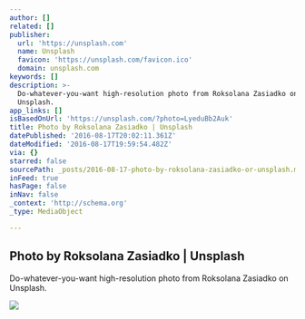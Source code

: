 ```yaml
---
author: []
related: []
publisher:
  url: 'https://unsplash.com'
  name: Unsplash
  favicon: 'https://unsplash.com/favicon.ico'
  domain: unsplash.com
keywords: []
description: >-
  Do-whatever-you-want high-resolution photo from Roksolana Zasiadko on
  Unsplash.
app_links: []
isBasedOnUrl: 'https://unsplash.com/?photo=LyeduBb2Auk'
title: Photo by Roksolana Zasiadko | Unsplash
datePublished: '2016-08-17T20:02:11.361Z'
dateModified: '2016-08-17T19:59:54.482Z'
via: {}
starred: false
sourcePath: _posts/2016-08-17-photo-by-roksolana-zasiadko-or-unsplash.md
inFeed: true
hasPage: false
inNav: false
_context: 'http://schema.org'
_type: MediaObject

---
```

<article style=""><h1>Photo by Roksolana Zasiadko | Unsplash</h1><p>Do-whatever-you-want high-resolution photo from Roksolana Zasiadko on Unsplash.</p><img src="http://images.unsplash.com/photo-1440589473619-3cde28941638?ixlib=rb-0.3.5&amp;q=80&amp;fm=jpg&amp;crop=entropy&amp;cs=tinysrgb&amp;w=1080&amp;fit=max&amp;s=3a5d9c6bd2633cea0e11d4b94a24283e" /></article>